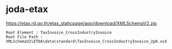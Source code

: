 # joda-etax


https://etax.rd.go.th/etax_staticpage/app/download/XMLSchemaV2.zip
```
Root Element : TaxInvoice_CrossIndustryInvoice
Root File Path : XMLSchemaV2\ETDA\data\standard\TaxInvoice_CrossIndustryInvoice_2p0.xsd
```

